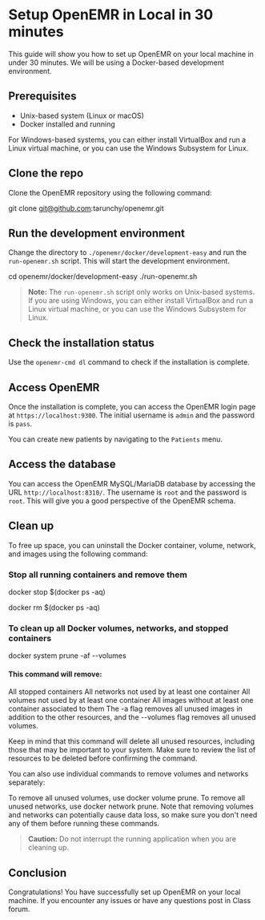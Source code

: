 # Setup OpenEMR in Local in 30 minutes

This guide will show you how to set up OpenEMR on your local machine in under 30 minutes. We will be using a Docker-based development environment.

## Prerequisites

- Unix-based system (Linux or macOS)
- Docker installed and running

For Windows-based systems, you can either install VirtualBox and run a Linux virtual machine, or you can use the Windows Subsystem for Linux.

## Clone the repo

Clone the OpenEMR repository using the following command:


git clone git@github.com:tarunchy/openemr.git


## Run the development environment

Change the directory to `./openemr/docker/development-easy` and run the `run-openemr.sh` script. This will start the development environment.

cd openemr/docker/development-easy
./run-openemr.sh


> **Note:** The `run-openemr.sh` script only works on Unix-based systems. If you are using Windows, you can either install VirtualBox and run a Linux virtual machine, or you can use the Windows Subsystem for Linux.

## Check the installation status

Use the `openemr-cmd dl` command to check if the installation is complete.


## Access OpenEMR

Once the installation is complete, you can access the OpenEMR login page at `https://localhost:9300`. The initial username is `admin` and the password is `pass`.

You can create new patients by navigating to the `Patients` menu.

## Access the database

You can access the OpenEMR MySQL/MariaDB database by accessing the URL `http://localhost:8310/`. The username is `root` and the password is `root`. This will give you a good perspective of the OpenEMR schema.

## Clean up

To free up space, you can uninstall the Docker container, volume, network, and images using the following command:

### Stop all running containers and remove them

docker stop $(docker ps -aq) 

docker rm $(docker ps -aq)

### To clean up all Docker volumes, networks, and stopped containers

docker system prune -af --volumes

#### This command will remove:

All stopped containers
All networks not used by at least one container
All volumes not used by at least one container
All images without at least one container associated to them
The -a flag removes all unused images in addition to the other resources, and the --volumes flag removes all unused volumes.

Keep in mind that this command will delete all unused resources, including those that may be important to your system. Make sure to review the list of resources to be deleted before confirming the command.

You can also use individual commands to remove volumes and networks separately:

To remove all unused volumes, use docker volume prune.
To remove all unused networks, use docker network prune.
Note that removing volumes and networks can potentially cause data loss, so make sure you don't need any of them before running these commands.

> **Caution:** Do not interrupt the running application when you are cleaning up.

## Conclusion

Congratulations! You have successfully set up OpenEMR on your local machine. If you encounter any issues or have any questions post in Class forum.
